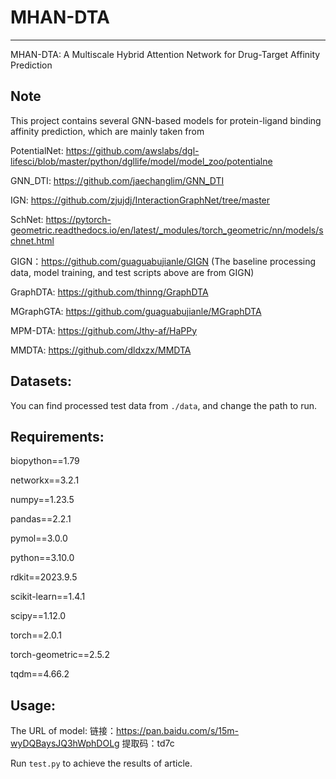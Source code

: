 # MHAN-DTA
---
MHAN-DTA: A Multiscale Hybrid Attention  Network for Drug-Target Affinity Prediction


## Note 
This project contains several GNN-based models for protein-ligand binding affinity prediction, which are mainly taken from

PotentialNet: https://github.com/awslabs/dgl-lifesci/blob/master/python/dgllife/model/model_zoo/potentialne

GNN_DTI: https://github.com/jaechanglim/GNN_DTI

IGN: https://github.com/zjujdj/InteractionGraphNet/tree/master

SchNet: https://pytorch-geometric.readthedocs.io/en/latest/_modules/torch_geometric/nn/models/schnet.html

GIGN：https://github.com/guaguabujianle/GIGN
(The baseline processing data, model training, and test scripts above are from GIGN)

GraphDTA: https://github.com/thinng/GraphDTA

MGraphGTA: https://github.com/guaguabujianle/MGraphDTA

MPM-DTA: https://github.com/Jthy-af/HaPPy

MMDTA: https://github.com/dldxzx/MMDTA






## Datasets:
You can find processed test data from `./data`, and change the path to run.

## Requirements:
biopython==1.79

networkx==3.2.1

numpy==1.23.5

pandas==2.2.1

pymol==3.0.0

python==3.10.0

rdkit==2023.9.5

scikit-learn==1.4.1

scipy==1.12.0

torch==2.0.1 

torch-geometric==2.5.2

tqdm==4.66.2
## Usage:
The URL of model: 链接：https://pan.baidu.com/s/15m-wyDQBaysJQ3hWphDOLg 提取码：td7c 

Run `test.py` to achieve the results of article.

